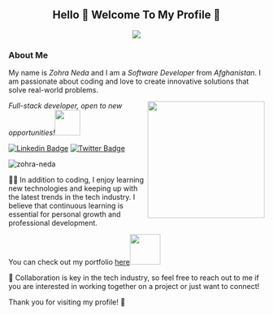 <h2 align="center"> Hello 👋 Welcome To My Profile 🤭  </h2>

<p align="center">
	<a href="https://github.com/DenverCoder1/readme-typing-svg"><img src="https://readme-typing-svg.herokuapp.com?color=%23BD561D&duration=6000&lines=My+Name++is++Zohra+Neda;I+am++a++Full-Stack-Developer!!&center=true&width=380&height=45"></a>
</p>

### About Me
 My name is *Zohra Neda* and I am a *Software Developer* from *Afghanistan*. I am passionate about coding and love to create innovative solutions that solve real-world problems.

<img align='right' src="https://media.giphy.com/media/dWxO36Jzd6bTSt5dIY/giphy.gif" width="230">
<p><em>Full-stack developer, open to new opportunities!</em><img src="https://media.giphy.com/media/XGma2iRIHTKkwqRkFl/giphy.gif" width="50"></p>

[![Linkedin Badge](https://img.shields.io/badge/-Zohra%20Neda-blue?style=flat-square&logo=Linkedin&logoColor=white&link=https://www.linkedin.com/in/zohra-neda-3716b720b/)](https://www.linkedin.com/in/zohra-neda-3716b720b/)
[![Twitter Badge](https://img.shields.io/badge/-@Zohra_Neda_-1ca0f1?style=flat-square&labelColor=1ca0f1&logo=twitter&logoColor=white&link=https://twitter.com/zohra_neda)](https://twitter.com/zohra_neda)
<p align="left"> <img src="https://komarev.com/ghpvc/?username=Zohra-Neda&label=Profile%20views&color=0e75b6&style=flat" alt="zohra-neda" /> </p>



👩‍💻 In addition to coding, I enjoy learning new technologies and keeping up with the latest trends in the tech industry. I believe that continuous learning is essential for personal growth and professional development.

<p>You can check out my portfolio <a href="https://zohra-neda.github.io/Portfolio/">here</a><img src="https://media.giphy.com/media/cKPse5DZaptID3YAMK/giphy.gif" width="60"></p>


🤝 Collaboration is key in the tech industry, so feel free to reach out to me if you are interested in working together on a project or just want to connect!

Thank you for visiting my profile! 🙏

<!---
zohra-neda/zohra-neda is a ✨ special ✨ repository because its `README.md` (this file) appears on your GitHub profile.
You can click the Preview link to take a look at your changes.
--->
